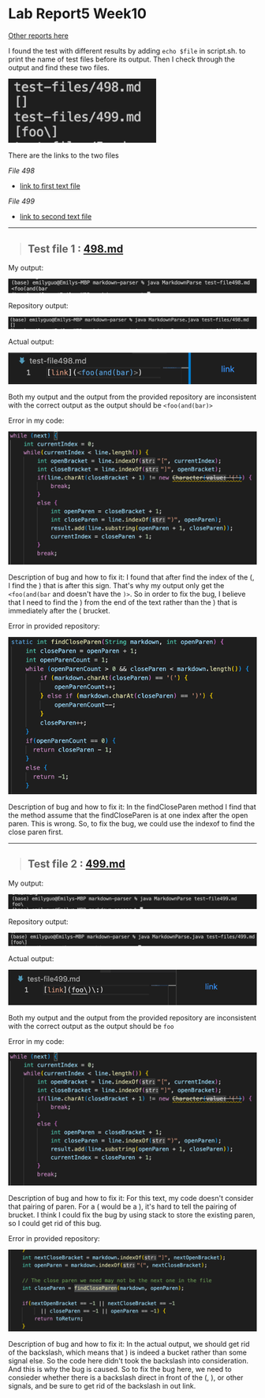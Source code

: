 # Lab Report5 Week10

[Other reports here](https://yuxinguo13.github.io/cse15l-lab-reports/)

I found the test with different results by adding `echo $file` in script.sh. to print the name of test files before its output.
Then I check through the output and find these two files.

<img src = "image_report5/output for two files.png" width = 300>

There are the links to the two files

_File 498_
- [link to first text file](https://github.com/nidhidhamnani/markdown-parser/blob/main/test-files/498.md)

_File 499_
- [link to second text file](https://github.com/nidhidhamnani/markdown-parser/blob/main/test-files/499.md)

---
> ## Test file 1 : [498.md](https://github.com/nidhidhamnani/markdown-parser/blob/main/test-files/498.md)

My output:

<img src = "image_report5/my output 498.png">

Repository output:

<img src = "image_report5/repository output 498.png">

Actual output: 

<img src = "image_report5/actual output 498.png">

Both my output and the output from the provided repository are inconsistent with the correct output as the output should be `<foo(and(bar)>`

Error in my code:

<img src = "image_report5/error my code 498.png">

Description of bug and how to fix it: I found that after find the index of the (, I find the ) that is after this sign. That's why my output only get the 
`<foo(and(bar` and doesn't have the `)>`. So in order to fix the bug, I believe that I need to find the ) from the end of the text rather than the ) that is immediately after the ( brucket.

Error in provided repository:

<img src = "image_report5/error in provided code 498.png">

Description of bug and how to fix it: In the findCloseParen method I find that the method assume that the findCloseParen is at one index after the open paren. This is wrong. So, to fix the bug, we could use the indexof to find the close paren first. 

---

> ## Test file 2 : [499.md](https://github.com/nidhidhamnani/markdown-parser/blob/main/test-files/499.md)

My output:

<img src = "image_report5/my output 499.png">

Repository output:

<img src = "image_report5/repository output 499.png">

Actual output: 

<img src = "image_report5/actual output 499.png">

Both my output and the output from the provided repository are inconsistent with the correct output as the output should be `foo`

Error in my code:

<img src = "image_report5/error my code 499.png">

Description of bug and how to fix it: For this text, my code doesn't consider that pairing of paren. For a ( would be a ), it's hard to tell the pairing of brucket. I think I could fix the bug by using stack to store the existing paren, so I could get rid of this bug.

Error in provided repository:

<img src = "image_report5/error in provided code 499.png">

Description of bug and how to fix it: In the actual output, we should get rid of the backslash, which means that ) is indeed a bucket rather than some signal else. So the code here didn't took the backslash into consideration. And this is why the bug is caused. So to fix the bug here, we need to consieder whether there is a backslash direct in front of the (, ), or other signals, and be sure to get rid of the backslash in out link.
